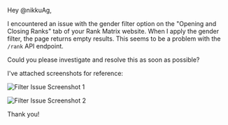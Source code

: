 Hey @nikkuAg,

I encountered an issue with the gender filter option on the "Opening and Closing Ranks" tab of your Rank Matrix website. When I apply the gender filter, the page returns empty results. This seems to be a problem with the `/rank` API endpoint.

Could you please investigate and resolve this as soon as possible?

I've attached screenshots for reference:

![Filter Issue Screenshot 1](https://github.com/charann29/rank-matrix-ngnix/assets/91114649/de0fe0a7-42ef-490c-8e3a-0108234d386e)

![Filter Issue Screenshot 2](https://github.com/charann29/rank-matrix-ngnix/assets/91114649/a6b63dd6-e069-4517-90dc-c64616681099)

Thank you!
